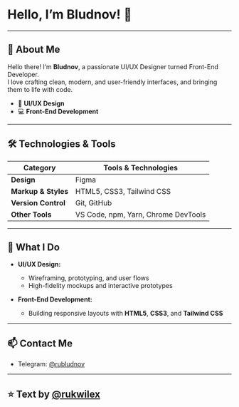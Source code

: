 # Hello, I’m Bludnov! 👋

---

## 🚀 About Me

Hello there! I’m **Bludnov**, a passionate UI/UX Designer turned Front-End Developer.  
I love crafting clean, modern, and user-friendly interfaces, and bringing them to life with code.

- 🎨 **UI/UX Design**  
- 💻 **Front-End Development**  

---

## 🛠️ Technologies & Tools

| Category           | Tools & Technologies                            |
|--------------------|--------------------------------------------------|
| **Design**         | Figma                                            |
| **Markup & Styles**| HTML5, CSS3, Tailwind CSS                        |
| **Version Control**| Git, GitHub                                      |
| **Other Tools**    | VS Code, npm, Yarn, Chrome DevTools             |

---

## 💼 What I Do

- **UI/UX Design:**  
  - Wireframing, prototyping, and user flows  
  - High-fidelity mockups and interactive prototypes  

- **Front-End Development:**  
  - Building responsive layouts with **HTML5**, **CSS3**, and **Tailwind CSS**  

---

## 📫 Contact Me

- Telegram: [@rubludnov](https://t.me/rubludnov)  

---
## ⭐ Text by [@rukwilex](https://github.com/rukwilex)  
